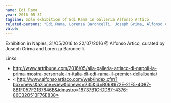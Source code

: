 ```yaml
---
name: Edi Rama
year: 2016-05-31
tagline: Solo exhibition of Edi Rama in Galleria Alfonso Artico
related-persons: "Edi Rama, Lorenza Baroncelli, Joseph Grima, Alfonso Artico"
value:
---
```


Exhibition in Naples, 31/05/2016 to 22/07/2016 @ Alfonso Artico, curated by Joseph Grima and Lorenza Baroncelli.

Links:
* <http://www.artribune.com/2016/05/alla-galleria-artiaco-di-napoli-la-prima-mostra-personale-in-italia-di-edi-rama-il-premier-dellalbania/>
* < http://www.alfonsoartiaco.com/web/index.cfm?box=news&azione=view&idnews=235&id=B068972E-21F5-4087-8B1F057F21B7846B&idmastro=18737B1C-DD87-4376-86C320513F76E838>
